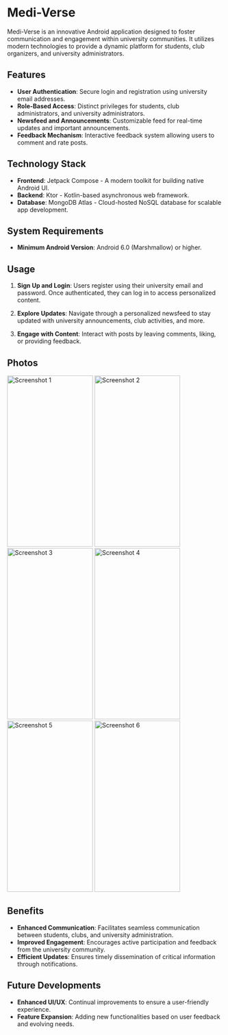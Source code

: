# Medi-Verse

Medi-Verse is an innovative Android application designed to foster communication and engagement within university communities. It utilizes modern technologies to provide a dynamic platform for students, club organizers, and university administrators.

## Features

- **User Authentication**: Secure login and registration using university email addresses.
- **Role-Based Access**: Distinct privileges for students, club administrators, and university administrators.
- **Newsfeed and Announcements**: Customizable feed for real-time updates and important announcements.
- **Feedback Mechanism**: Interactive feedback system allowing users to comment and rate posts.

## Technology Stack

- **Frontend**: Jetpack Compose - A modern toolkit for building native Android UI.
- **Backend**: Ktor - Kotlin-based asynchronous web framework.
- **Database**: MongoDB Atlas - Cloud-hosted NoSQL database for scalable app development.

## System Requirements

- **Minimum Android Version**: Android 6.0 (Marshmallow) or higher.

## Usage

1. **Sign Up and Login**: Users register using their university email and password. Once authenticated, they can log in to access personalized content.
   
2. **Explore Updates**: Navigate through a personalized newsfeed to stay updated with university announcements, club activities, and more.
   
3. **Engage with Content**: Interact with posts by leaving comments, liking, or providing feedback.

## Photos

<img src="https://github.com/aarya-dev003/Medi-Verse/assets/94800583/64585d02-bbb2-4615-9b49-33b78a573caf" alt="Screenshot 1" width="200" height="400" />
<img src="https://github.com/aarya-dev003/Medi-Verse/assets/94800583/f6685b0d-ff30-4b5a-a212-41f6d1b8d67a" alt="Screenshot 2" width="200" height="400" />
<img src="https://github.com/aarya-dev003/Medi-Verse/assets/94800583/e26a5a22-f087-414b-8336-17a2614696ed" alt="Screenshot 3" width="200" height="400" />
<img src="https://github.com/aarya-dev003/Medi-Verse/assets/94800583/e9a06e31-5c1a-412b-80b9-b7d5e4631e37" alt="Screenshot 4" width="200" height="400" />
<img src="https://github.com/aarya-dev003/Medi-Verse/assets/94800583/49586c24-f549-4d48-bc3b-8aedc64122de" alt="Screenshot 5" width="200" height="400" />
<img src="https://github.com/aarya-dev003/Medi-Verse/assets/94800583/cc4d6b5b-bf24-49ea-9c86-c7dc575f952e" alt="Screenshot 6" width="200" height="400" />

## Benefits

- **Enhanced Communication**: Facilitates seamless communication between students, clubs, and university administration.
- **Improved Engagement**: Encourages active participation and feedback from the university community.
- **Efficient Updates**: Ensures timely dissemination of critical information through notifications.

## Future Developments

- **Enhanced UI/UX**: Continual improvements to ensure a user-friendly experience.
- **Feature Expansion**: Adding new functionalities based on user feedback and evolving needs.
